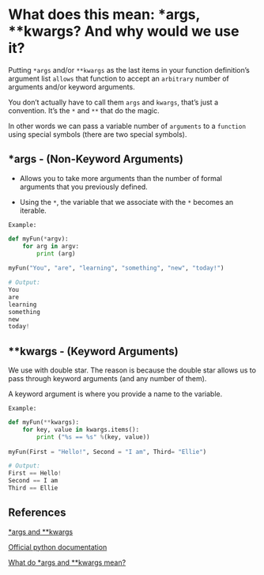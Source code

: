 # What does this mean: *args, **kwargs? And why would we use it?

Putting `*args` and/or `**kwargs` as the last items in your function definition’s argument list `allows` that function to accept an `arbitrary` number of arguments and/or keyword arguments.

You don’t actually have to call them `args` and `kwargs`, that’s just a convention. It’s the `*` and `**` that do the magic.

In other words we can pass a variable number of `arguments` to a `function` using special symbols (there are two special symbols).

## *args - (Non-Keyword Arguments)

* Allows you to take  more arguments than the number of formal arguments that you previously defined.

* Using the `*`, the variable that we associate with the `*` becomes an iterable.

`Example:`

```python
def myFun(*argv):
    for arg in argv:
        print (arg)
   
myFun("You", "are", "learning", "something", "new", "today!")

# Output:
You
are
learning
something
new
today!
```

## **kwargs - (Keyword Arguments)

We use with double star. The reason is because the double star allows us to pass through keyword arguments (and any number of them).

A keyword argument is where you provide a name to the variable.

`Example:`

```python
def myFun(**kwargs):
    for key, value in kwargs.items():
        print ("%s == %s" %(key, value))
 
myFun(First = "Hello!", Second = "I am", Third= "Ellie")  

# Output:
First == Hello!
Second == I am
Third == Ellie
```

## References

[*args and **kwargs](https://www.geeksforgeeks.org/args-kwargs-python/)

[Official python documentation](https://docs.python.org/2/tutorial/controlflow.html#more-on-defining-functions)

[What do *args and **kwargs mean?](https://stackoverflow.com/questions/287085/what-do-args-and-kwargs-mean)
